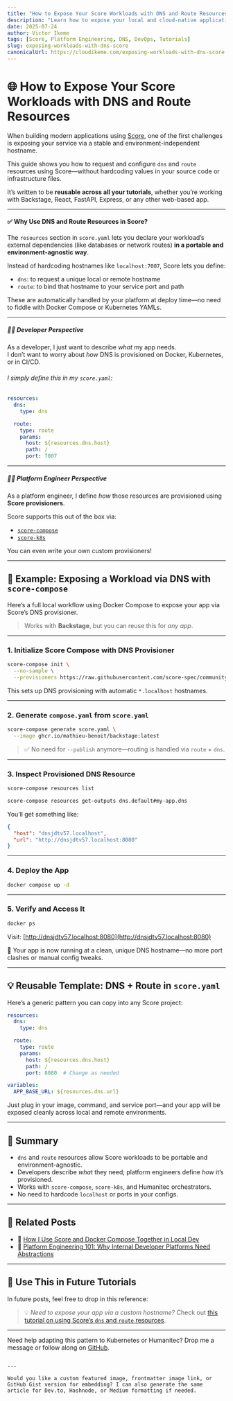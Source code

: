 ```yaml
---
title: "How to Expose Your Score Workloads with DNS and Route Resources"
description: "Learn how to expose your local and cloud-native applications using Score's dns and route resources. This guide covers both developer and platform engineer perspectives using score-compose and score-k8s."
date: 2025-07-24
author: Victor Ikeme
tags: [Score, Platform Engineering, DNS, DevOps, Tutorials]
slug: exposing-workloads-with-dns-score
canonicalUrl: https://cloudikeme.com/exposing-workloads-with-dns-score
---
```


# 🌐 How to Expose Your Score Workloads with DNS and Route Resources

When building modern applications using [Score](https://score.dev), one of the first challenges is exposing your service via a stable and environment-independent hostname.

This guide shows you how to request and configure `dns` and `route` resources using Score—without hardcoding values in your source code or infrastructure files.

It’s written to be **reusable across all your tutorials**, whether you’re working with Backstage, React, FastAPI, Express, or any other web-based app.

---

#### ✅ Why Use DNS and Route Resources in Score?

The `resources` section in `score.yaml` lets you declare your workload’s external dependencies (like databases or network routes) **in a portable and environment-agnostic way**.

Instead of hardcoding hostnames like `localhost:7007`, Score lets you define:

- `dns`: to request a unique local or remote hostname
- `route`: to bind that hostname to your service port and path

These are automatically handled by your platform at deploy time—no need to fiddle with Docker Compose or Kubernetes YAMLs.

---

##### 🧑‍💻 Developer Perspective

As a developer, I just want to describe *what* my app needs.  
I don’t want to worry about *how* DNS is provisioned on Docker, Kubernetes, or in CI/CD.

###### I simply define this in my `score.yaml`:

```yaml
resources:
  dns:
    type: dns

  route:
    type: route
    params:
      host: ${resources.dns.host}
      path: /
      port: 7007
```

---

##### 🧑‍🔧 Platform Engineer Perspective

As a platform engineer, I define *how* those resources are provisioned using **Score provisioners**.

Score supports this out of the box via:

* [`score-compose`](https://github.com/score-spec/community-provisioners/tree/main/dns/score-compose)
* [`score-k8s`](https://github.com/score-spec/community-provisioners/tree/main/dns/score-k8s)

You can even write your own custom provisioners!

---

## 🧱 Example: Exposing a Workload via DNS with `score-compose`

Here’s a full local workflow using Docker Compose to expose your app via Score’s DNS provisioner.

> Works with **Backstage**, but you can reuse this for *any app*.

---

### 1. Initialize Score Compose with DNS Provisioner

```bash
score-compose init \
  --no-sample \
  --provisioners https://raw.githubusercontent.com/score-spec/community-provisioners/refs/heads/main/dns/score-compose/10-dns-with-url.provisioners.yaml
```

This sets up DNS provisioning with automatic `*.localhost` hostnames.

---

### 2. Generate `compose.yaml` from `score.yaml`

```bash
score-compose generate score.yaml \
  --image ghcr.io/mathieu-benoit/backstage:latest
```

> ✅ No need for `--publish` anymore—routing is handled via `route` + `dns`.

---

### 3. Inspect Provisioned DNS Resource

```bash
score-compose resources list

score-compose resources get-outputs dns.default#my-app.dns
```

You’ll get something like:

```json
{
  "host": "dnsjdtv57.localhost",
  "url": "http://dnsjdtv57.localhost:8080"
}
```

---

### 4. Deploy the App

```bash
docker compose up -d
```

---

### 5. Verify and Access It

```bash
docker ps
```

Visit:
[http://dnsjdtv57.localhost:8080](http://dnsjdtv57.localhost:8080)

🎉 Your app is now running at a clean, unique DNS hostname—no more port clashes or manual config tweaks.

---

## 💡 Reusable Template: DNS + Route in `score.yaml`

Here’s a generic pattern you can copy into any Score project:

```yaml
resources:
  dns:
    type: dns

  route:
    type: route
    params:
      host: ${resources.dns.host}
      path: /
      port: 8080  # Change as needed

variables:
  APP_BASE_URL: ${resources.dns.url}
```

Just plug in your image, command, and service port—and your app will be exposed cleanly across local and remote environments.

---

## 🧠 Summary

* `dns` and `route` resources allow Score workloads to be portable and environment-agnostic.
* Developers describe *what* they need; platform engineers define *how* it’s provisioned.
* Works with `score-compose`, `score-k8s`, and Humanitec orchestrators.
* No need to hardcode `localhost` or ports in your configs.

---

## 📎 Related Posts

* 🔗 [How I Use Score and Docker Compose Together in Local Dev](https://cloudikeme.com/score-compose-dev)
* 🔗 [Platform Engineering 101: Why Internal Developer Platforms Need Abstractions](https://cloudikeme.com/idp-abstractions)

---

## 🔄 Use This in Future Tutorials

In future posts, feel free to drop in this reference:

> 💡 *Need to expose your app via a custom hostname?*
> Check out [this tutorial on using Score’s `dns` and `route` resources](https://cloudikeme.com/exposing-workloads-with-dns-score).

---

Need help adapting this pattern to Kubernetes or Humanitec? Drop me a message or follow along on [GitHub](https://github.com/cloudikeme).

```

---

Would you like a custom featured image, frontmatter image link, or GitHub Gist version for embedding? I can also generate the same article for Dev.to, Hashnode, or Medium formatting if needed.
```
